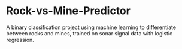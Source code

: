 # Rock-vs-Mine-Predictor
A binary classification project using machine learning to differentiate between rocks and mines, trained on sonar signal data with logistic regression.
